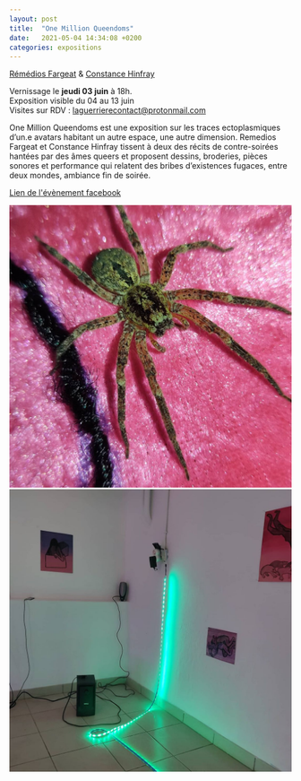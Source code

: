 ```yaml
---
layout: post
title:  "One Million Queendoms"
date:   2021-05-04 14:34:08 +0200
categories: expositions
---
```


[Rémédios Fargeat](/category/artistes/) & [Constance Hinfray](/category/artistes/)  


Vernissage le **jeudi 03 juin** à 18h.  
Exposition visible du 04 au 13 juin  
Visites sur RDV : laguerrierecontact@protonmail.com

One Million Queendoms est une exposition sur les traces ectoplasmiques d’un.e avatars habitant un autre espace, une autre dimension.
Remedios Fargeat et Constance Hinfray tissent à deux des récits de contre-soirées hantées par des âmes queers et proposent dessins, broderies, pièces sonores et performance qui relatent des bribes d’existences fugaces, entre deux mondes,
ambiance fin de soirée.

[Lien de l'évènement facebook](
https://fb.me/e/1usvGLxcC)

![Araignée sur BadGirl](/imgs/OneMillionQueendoms01.jpg)
![Photo expo 01](/imgs/OneMillionQueendoms02.jpg)
